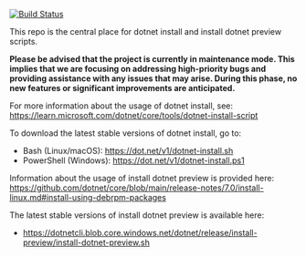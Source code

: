 [![Build Status](https://dev.azure.com/dnceng/public/_apis/build/status/dotnet.install-scripts?branchName=main)](https://dev.azure.com/dnceng/public/_build/latest?definitionId=846&branchName=main)

This repo is the central place for dotnet install and install dotnet preview scripts.

**Please be advised that the project is currently in maintenance mode. This implies that we are focusing on addressing high-priority bugs and providing assistance with any issues that may arise. During this phase, no new features or significant improvements are anticipated.**

For more information about the usage of dotnet install, see:
https://learn.microsoft.com/dotnet/core/tools/dotnet-install-script

To download the latest stable versions of dotnet install, go to:
- Bash (Linux/macOS): https://dot.net/v1/dotnet-install.sh 
- PowerShell (Windows): https://dot.net/v1/dotnet-install.ps1

Information about the usage of install dotnet preview is provided here:
https://github.com/dotnet/core/blob/main/release-notes/7.0/install-linux.md#install-using-debrpm-packages

The latest stable versions of install dotnet preview is available here:
-  https://dotnetcli.blob.core.windows.net/dotnet/release/install-preview/install-dotnet-preview.sh
